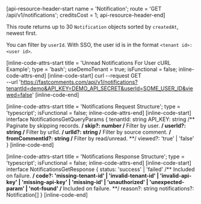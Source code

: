 [api-resource-header-start name = 'Notification'; route = 'GET /api/v1/notifications'; creditsCost = 1; api-resource-header-end]

This route returns up to 30 `Notification` objects sorted by `createdAt`, newest first.

You can filter by `userId`. With SSO, the user id is in the format `<tenant id>:<user id>`.

[inline-code-attrs-start title = 'Unread Notifications For User cURL Example'; type = 'bash'; useDemoTenant = true; isFunctional = false; inline-code-attrs-end]
[inline-code-start]
curl --request GET \
  --url 'https://fastcomments.com/api/v1/notifications?tenantId=demo&API_KEY=DEMO_API_SECRET&userId=SOME_USER_ID&viewed=false'
[inline-code-end]

[inline-code-attrs-start title = 'Notifications Request Structure'; type = 'typescript'; isFunctional = false; inline-code-attrs-end]
[inline-code-start]
interface NotificationsGetQueryParams {
    tenantId: string
    API_KEY: string
    /** Paginate by skipping records. **/
    skip?: number
    /** Filter by user. **/
    userId?: string
    /** Filter by urlId. **/
    urlId?: string
    /** Filter by source comment. **/
    fromCommentId?: string
    /** Filter by read/unread. **/
    viewed?: 'true' | 'false'
}
[inline-code-end]

[inline-code-attrs-start title = 'Notifications Response Structure'; type = 'typescript'; isFunctional = false; inline-code-attrs-end]
[inline-code-start]
interface NotificationsGetResponse {
    status: 'success' | 'failed'
    /** Included on failure. **/
    code?: 'missing-tenant-id' | 'invalid-tenant-id' | 'invalid-api-key' | 'missing-api-key' | 'missing-id' | 'unauthorized' | 'unexpected-param' | 'not-found'
    /** Included on failure. **/
    reason?: string
    notifications?: Notification[]
}
[inline-code-end]
